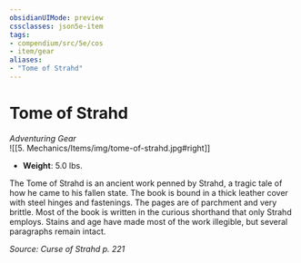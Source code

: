```yaml
---
obsidianUIMode: preview
cssclasses: json5e-item
tags:
- compendium/src/5e/cos
- item/gear
aliases: 
- "Tome of Strahd"
---
```

# Tome of Strahd
*Adventuring Gear*  
![[5. Mechanics/Items/img/tome-of-strahd.jpg#right]]  

- **Weight**: 5.0 lbs.

The Tome of Strahd is an ancient work penned by Strahd, a tragic tale of how he came to his fallen state. The book is bound in a thick leather cover with steel hinges and fastenings. The pages are of parchment and very brittle. Most of the book is written in the curious shorthand that only Strahd employs. Stains and age have made most of the work illegible, but several paragraphs remain intact.

*Source: Curse of Strahd p. 221*